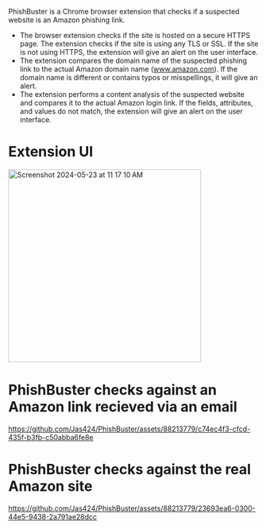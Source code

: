 PhishBuster is a Chrome browser extension that checks if a suspected website is an Amazon phishing link.

- The browser extension checks if the site is hosted on a secure HTTPS page.
The extension checks if the site is using any TLS or SSL. If the site is not using HTTPS, the extension will give an alert on the user interface.
- The extension compares the domain name of the suspected phishing link to the actual Amazon domain name (www.amazon.com). If the domain name is different or contains typos or misspellings, it will give an alert.
- The extension performs a content analysis of the suspected website and compares it to the actual Amazon login link. If the fields, attributes, and values do not match, the extension will give an  alert on the user interface.

# Extension UI
<img width="388" alt="Screenshot 2024-05-23 at 11 17 10 AM" src="https://github.com/Jas424/PhishBuster/assets/88213779/ed285128-f6e5-456e-a4a0-80f4a0797b99">


# PhishBuster checks against an Amazon link recieved via an email

https://github.com/Jas424/PhishBuster/assets/88213779/c74ec4f3-cfcd-435f-b3fb-c50abba6fe8e


# PhishBuster checks against the real Amazon site

https://github.com/Jas424/PhishBuster/assets/88213779/23693ea6-0300-44e5-9438-2a791ae28dcc
